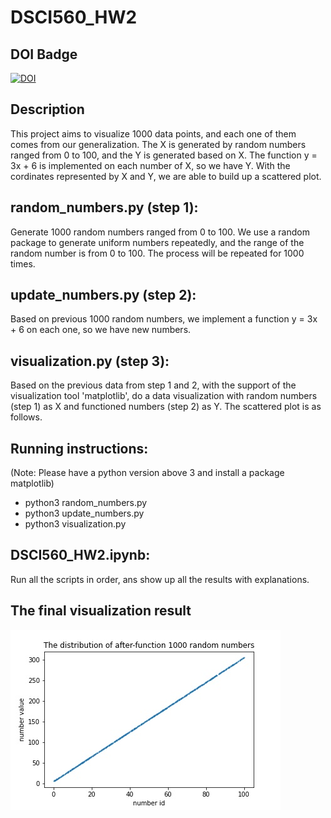 # DSCI560_HW2


## DOI Badge
  [![DOI](https://zenodo.org/badge/296792612.svg)](https://zenodo.org/badge/latestdoi/296792612)

  
## Description
  This project aims to visualize 1000 data points, and each one of them comes from our generalization. The X is generated by random numbers ranged from 0 to 100,     and the Y is generated based on X. The function y = 3x + 6 is implemented on each number of X, so we have Y. With the cordinates represented by X and Y, we are     able to build up a scattered plot.
  
## random_numbers.py (step 1):
  Generate 1000 random numbers ranged from 0 to 100.
  We use a random package to generate uniform numbers repeatedly, and the range of the random number is from 0 to 100. The process will be repeated for 1000 times.
## update_numbers.py (step 2):
  Based on previous 1000 random numbers, we implement a function y = 3x + 6 on each one, so we have new numbers.
## visualization.py (step 3):
  Based on the previous data from step 1 and 2, with the support of the visualization tool 'matplotlib', do a data visualization with random numbers (step 1) as X     and functioned numbers (step 2) as Y. The scattered plot is as follows.

## Running instructions:
   (Note: Please have a python version above 3 and install a package matplotlib)
   - python3 random_numbers.py
   - python3 update_numbers.py
   - python3 visualization.py
   
## DSCI560_HW2.ipynb:
  Run all the scripts in order, ans show up all the results with explanations.
  
## The final visualization result
  ![image](https://github.com/Ueny/DSCI560_HW/blob/master/visualization.jpg)
